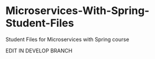 # Microservices-With-Spring-Student-Files
Student Files for Microservices with Spring course

EDIT IN DEVELOP BRANCH
